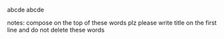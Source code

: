 abcde
abcde














notes:
compose on the top of these words plz
please write title on the first line
and do not delete these words
